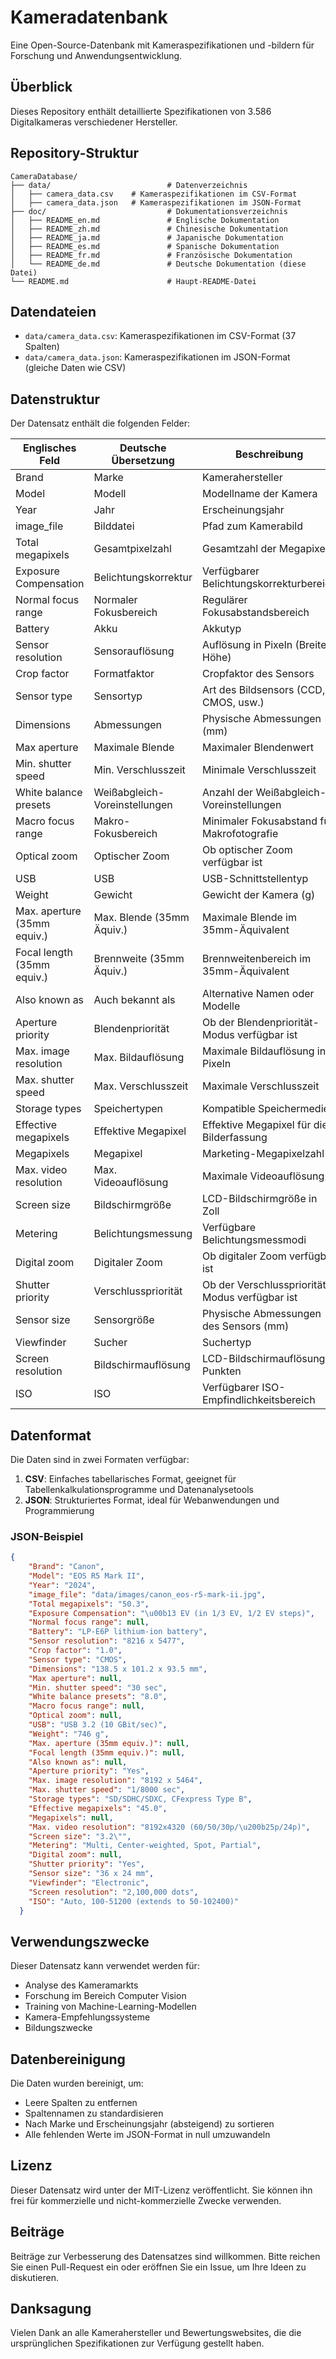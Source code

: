 # Kameradatenbank

Eine Open-Source-Datenbank mit Kameraspezifikationen und -bildern für Forschung und Anwendungsentwicklung.

## Überblick

Dieses Repository enthält detaillierte Spezifikationen von 3.586 Digitalkameras verschiedener Hersteller.





## Repository-Struktur

```
CameraDatabase/
├── data/                          # Datenverzeichnis
│   ├── camera_data.csv    # Kameraspezifikationen im CSV-Format
│   ├── camera_data.json   # Kameraspezifikationen im JSON-Format
├── doc/                           # Dokumentationsverzeichnis
│   ├── README_en.md               # Englische Dokumentation
│   ├── README_zh.md               # Chinesische Dokumentation
│   ├── README_ja.md               # Japanische Dokumentation
│   ├── README_es.md               # Spanische Dokumentation
│   ├── README_fr.md               # Französische Dokumentation
│   └── README_de.md               # Deutsche Dokumentation (diese Datei)
└── README.md                      # Haupt-README-Datei
```




## Datendateien

- `data/camera_data.csv`: Kameraspezifikationen im CSV-Format (37 Spalten)
- `data/camera_data.json`: Kameraspezifikationen im JSON-Format (gleiche Daten wie CSV)

## Datenstruktur

Der Datensatz enthält die folgenden Felder:

| Englisches Feld | Deutsche Übersetzung | Beschreibung |
|---------|----------|------|
| Brand | Marke | Kamerahersteller |
| Model | Modell | Modellname der Kamera |
| Year | Jahr | Erscheinungsjahr |
| image_file | Bilddatei | Pfad zum Kamerabild |
| Total megapixels | Gesamtpixelzahl | Gesamtzahl der Megapixel |
| Exposure Compensation | Belichtungskorrektur | Verfügbarer Belichtungskorrekturbereich |
| Normal focus range | Normaler Fokusbereich | Regulärer Fokusabstandsbereich |
| Battery | Akku | Akkutyp |
| Sensor resolution | Sensorauflösung | Auflösung in Pixeln (Breite x Höhe) |
| Crop factor | Formatfaktor | Cropfaktor des Sensors |
| Sensor type | Sensortyp | Art des Bildsensors (CCD, CMOS, usw.) |
| Dimensions | Abmessungen | Physische Abmessungen (mm) |
| Max aperture | Maximale Blende | Maximaler Blendenwert |
| Min. shutter speed | Min. Verschlusszeit | Minimale Verschlusszeit |
| White balance presets | Weißabgleich-Voreinstellungen | Anzahl der Weißabgleich-Voreinstellungen |
| Macro focus range | Makro-Fokusbereich | Minimaler Fokusabstand für Makrofotografie |
| Optical zoom | Optischer Zoom | Ob optischer Zoom verfügbar ist |
| USB | USB | USB-Schnittstellentyp |
| Weight | Gewicht | Gewicht der Kamera (g) |
| Max. aperture (35mm equiv.) | Max. Blende (35mm Äquiv.) | Maximale Blende im 35mm-Äquivalent |
| Focal length (35mm equiv.) | Brennweite (35mm Äquiv.) | Brennweitenbereich im 35mm-Äquivalent |
| Also known as | Auch bekannt als | Alternative Namen oder Modelle |
| Aperture priority | Blendenpriorität | Ob der Blendenpriorität-Modus verfügbar ist |
| Max. image resolution | Max. Bildauflösung | Maximale Bildauflösung in Pixeln |
| Max. shutter speed | Max. Verschlusszeit | Maximale Verschlusszeit |
| Storage types | Speichertypen | Kompatible Speichermedien |
| Effective megapixels | Effektive Megapixel | Effektive Megapixel für die Bilderfassung |
| Megapixels | Megapixel | Marketing-Megapixelzahl |
| Max. video resolution | Max. Videoauflösung | Maximale Videoauflösung |
| Screen size | Bildschirmgröße | LCD-Bildschirmgröße in Zoll |
| Metering | Belichtungsmessung | Verfügbare Belichtungsmessmodi |
| Digital zoom | Digitaler Zoom | Ob digitaler Zoom verfügbar ist |
| Shutter priority | Verschlusspriorität | Ob der Verschlusspriorität-Modus verfügbar ist |
| Sensor size | Sensorgröße | Physische Abmessungen des Sensors (mm) |
| Viewfinder | Sucher | Suchertyp |
| Screen resolution | Bildschirmauflösung | LCD-Bildschirmauflösung in Punkten |
| ISO | ISO | Verfügbarer ISO-Empfindlichkeitsbereich |

## Datenformat

Die Daten sind in zwei Formaten verfügbar:

1. **CSV**: Einfaches tabellarisches Format, geeignet für Tabellenkalkulationsprogramme und Datenanalysetools
2. **JSON**: Strukturiertes Format, ideal für Webanwendungen und Programmierung

### JSON-Beispiel

```json
{
    "Brand": "Canon",
    "Model": "EOS R5 Mark II",
    "Year": "2024",
    "image_file": "data/images/canon_eos-r5-mark-ii.jpg",
    "Total megapixels": "50.3",
    "Exposure Compensation": "\u00b13 EV (in 1/3 EV, 1/2 EV steps)",
    "Normal focus range": null,
    "Battery": "LP-E6P lithium-ion battery",
    "Sensor resolution": "8216 x 5477",
    "Crop factor": "1.0",
    "Sensor type": "CMOS",
    "Dimensions": "138.5 x 101.2 x 93.5 mm",
    "Max aperture": null,
    "Min. shutter speed": "30 sec",
    "White balance presets": "8.0",
    "Macro focus range": null,
    "Optical zoom": null,
    "USB": "USB 3.2 (10 GBit/sec)",
    "Weight": "746 g",
    "Max. aperture (35mm equiv.)": null,
    "Focal length (35mm equiv.)": null,
    "Also known as": null,
    "Aperture priority": "Yes",
    "Max. image resolution": "8192 x 5464",
    "Max. shutter speed": "1/8000 sec",
    "Storage types": "SD/SDHC/SDXC, CFexpress Type B",
    "Effective megapixels": "45.0",
    "Megapixels": null,
    "Max. video resolution": "8192x4320 (60/50/30p/\u200b25p/24p)",
    "Screen size": "3.2\"",
    "Metering": "Multi, Center-weighted, Spot, Partial",
    "Digital zoom": null,
    "Shutter priority": "Yes",
    "Sensor size": "36 x 24 mm",
    "Viewfinder": "Electronic",
    "Screen resolution": "2,100,000 dots",
    "ISO": "Auto, 100-51200 (extends to 50-102400)"
  }
```

## Verwendungszwecke

Dieser Datensatz kann verwendet werden für:

- Analyse des Kameramarkts
- Forschung im Bereich Computer Vision
- Training von Machine-Learning-Modellen
- Kamera-Empfehlungssysteme
- Bildungszwecke

## Datenbereinigung

Die Daten wurden bereinigt, um:
- Leere Spalten zu entfernen
- Spaltennamen zu standardisieren
- Nach Marke und Erscheinungsjahr (absteigend) zu sortieren
- Alle fehlenden Werte im JSON-Format in null umzuwandeln

## Lizenz

Dieser Datensatz wird unter der MIT-Lizenz veröffentlicht. Sie können ihn frei für kommerzielle und nicht-kommerzielle Zwecke verwenden.

## Beiträge

Beiträge zur Verbesserung des Datensatzes sind willkommen. Bitte reichen Sie einen Pull-Request ein oder eröffnen Sie ein Issue, um Ihre Ideen zu diskutieren.

## Danksagung

Vielen Dank an alle Kamerahersteller und Bewertungswebsites, die die ursprünglichen Spezifikationen zur Verfügung gestellt haben. 
